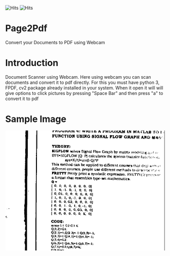 <img src="https://img.shields.io/github/last-commit/tanmoy1999/page2pdf" alt="Hits"> <img src="https://hitcounter.pythonanywhere.com/count/tag.svg?url=https%3A%2F%2Fgithub.com%2Ftanmoy1999%2Fpage2pdf%2F" alt="Hits">

# Page2Pdf
Convert your Documents to PDF using Webcam

# Introduction

Document Scanner using Webcam. Here using webcam you can scan documents and convert it to pdf directly. For this you must have python 3, FPDF, cv2 package already installed in your system. When it open it will will give options to click pictures by pressing "Space Bar" and then press "a" to convert it to pdf

# Sample Image

![alt text](https://github.com/tanmoy1999/page2pdf/blob/master/Samples/Page1.png)
